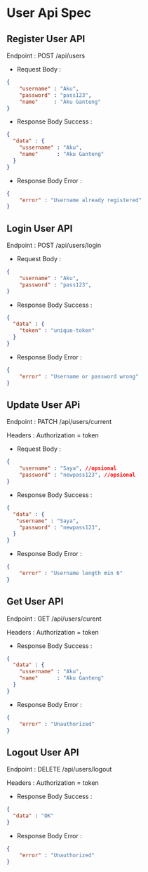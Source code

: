 # User Api Spec
## Register User API

Endpoint : POST /api/users

- Request Body :

```Json
{
    "username" : "Aku",
    "password" : "pass123",
    "name"     : "Aku Ganteng"
}
```

- Response Body Success :

```Json
{
  "data" : {
    "ussername" : "Aku",
    "name"      : "Aku Ganteng"
  }
}
```

- Response Body Error :

```Json
{
    "error" : "Username already registered"
}

```
## Login User API

Endpoint : POST /api/users/login

- Request Body :

```Json
{
    "username" : "Aku",
    "password" : "pass123",
}
```

- Response Body Success :

```Json
{
  "data" : {
    "token" : "unique-token"
  }
}
```
- Response Body Error :

```Json
{
    "error" : "Username or password wrong"
}

```
## Update User APi
Endpoint : PATCH /api/users/current

Headers : Authorization = token

- Request Body :
```Json
{
    "username" : "Saya", //opsional
    "password" : "newpass123", //opsional
}
```

- Response Body Success :

```Json
{
  "data" : {
   "username" : "Saya",
    "password" : "newpass123",
  }
}
```
- Response Body Error :

```Json
{
    "error" : "Username length min 6"
}

```
## Get User API
Endpoint : GET /api/users/curent

Headers : Authorization = token

- Response Body Success :

```Json
{
  "data" : {
    "ussername" : "Aku",
    "name"      : "Aku Ganteng"
  }
}
```

- Response Body Error :

```Json
{
    "error" : "Unauthorized"
}

```
## Logout User API
Endpoint : DELETE /api/users/logout

Headers : Authorization = token

- Response Body Success :

```Json
{
  "data" : "OK"
}
```

- Response Body Error :

```Json
{
    "error" : "Unauthorized"
}

```